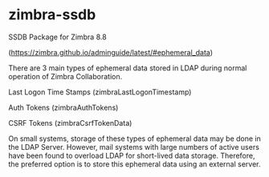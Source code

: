 # zimbra-ssdb
SSDB Package for Zimbra 8.8

(https://zimbra.github.io/adminguide/latest/#ephemeral_data)

There are 3 main types of ephemeral data stored in LDAP during normal operation of Zimbra Collaboration.

Last Logon Time Stamps (zimbraLastLogonTimestamp)

Auth Tokens (zimbraAuthTokens)

CSRF Tokens (zimbraCsrfTokenData)

On small systems, storage of these types of ephemeral data may be done in the LDAP Server. However, mail systems with large numbers of active users have been found to overload LDAP for short-lived data storage. Therefore, the preferred option is to store this ephemeral data using an external server.
